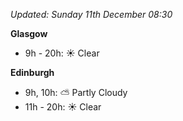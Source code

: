 *Updated: Sunday 11th December 08:30*

**Glasgow**

* 9h - 20h: :sunny: Clear

**Edinburgh**

* 9h, 10h: :partly_sunny: Partly Cloudy
* 11h - 20h: :sunny: Clear
